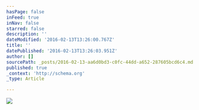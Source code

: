 ```yaml
---
hasPage: false
inFeed: true
inNav: false
starred: false
description: ''
dateModified: '2016-02-13T13:26:00.767Z'
title: ''
datePublished: '2016-02-13T13:26:03.951Z'
author: []
sourcePath: _posts/2016-02-13-aa6d0bd3-c0fc-44dd-a652-287605bcd6c4.md
published: true
_context: 'http://schema.org'
_type: Article

---
```

![](https://the-grid-user-content.s3-us-west-2.amazonaws.com/8af25808-b44b-44a0-84a4-65253a58c519.jpg)